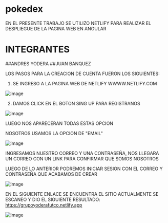 # pokedex

EN EL PRESENTE TRABAJO SE UTILIZO NETLIFY PARA REALIZAR EL DESPLIEGUE DE LA PAGINA WEB EN ANGULAR

# INTEGRANTES
##ANDRES YODERA
##JUAN BANQUEZ


LOS PASOS PARA LA CREACION DE CUENTA FUERON LOS SIGUIENTES:

1. SE INGRESO A LA PAGINA WEB DE NETLIFY WWWW.NETLIFY.COM

![image](https://user-images.githubusercontent.com/52515863/199571090-7339dff7-fbcc-4f90-8894-ff59e65a1278.png)

2. DAMOS CLICK EN EL BOTON SING UP PARA REGISTRANOS

![image](https://user-images.githubusercontent.com/52515863/199571328-be5030f2-5336-497b-b32e-50355914b787.png)

LUEGO NOS APARECERAN TODAS ESTAS OPCION

NOSOTROS USAMOS LA OPCION DE "EMAIL"

![image](https://user-images.githubusercontent.com/52515863/199571495-fcd826bf-19a9-442a-9584-0e75ce4a154a.png)

INGRESAMOS NUESTRO CORREO Y UNA CONTRASEÑA, NOS LLEGARA UN CORREO CON UN LINK PARA CONFIRMAR QUE SOMOS NOSOTROS

LUEGO DE LO ANTERIOR PODREMOS INICIAR SESION CON EL CORREO Y CONTRASEÑA QUE ACABAMOS DE CREAR 

![image](https://user-images.githubusercontent.com/52515863/199575345-0bd306e1-b6ec-464b-a3bb-a33df8fe9ae3.png)


EN EL SIGUIENTE ENLACE SE ENCUENTRA EL SITIO ACTUALMENTE SE ESCANEO Y DIO EL SIGUIENTE RESULTADO: 
https://grupoyoderafutco.netlify.app

![image](https://user-images.githubusercontent.com/52515863/199575192-8f2ea169-2bc0-4232-86b5-b4daadee6cbb.png)

